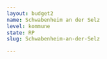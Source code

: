 ```yaml
---
layout: budget2
name: Schwabenheim an der Selz
level: kommune
state: RP
slug: Schwabenheim-an-der-Selz

---
```



